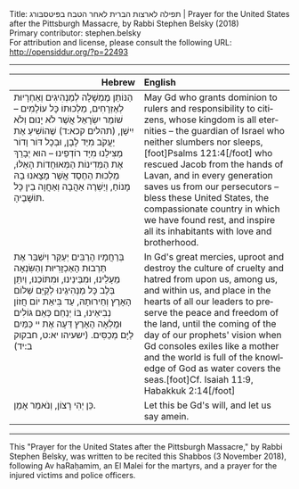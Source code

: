 <html>
<head></head>
<body>
Title: תפילה לארצות הברית לאחר הטבח בפּיטסבּורג | Prayer for the United States after the Pittsburgh Massacre, by Rabbi Stephen Belsky (2018)<br />
Primary contributor: stephen.belsky<br />
For attribution and license, please consult the following URL: <a href="http://opensiddur.org/?p=22493">http://opensiddur.org/?p=22493</a>
<p />
<hr />

<table style="margin-left: auto;margin-right: auto;" class="draggable">
<thead><tr><th id="x" style="text-align: right;">Hebrew</th><th style="text-align: left;">English</th></tr></thead>
<tbody>
<tr><td style="vertical-align:top;" width="46%">
<div class="liturgy" lang="he">
הַנּוֹתֵן מֶמְשָׁלָה לְמַנְהִיגִים וְאַחְרָיוּת לְאֶזְרָחִים,
מַלְכוּתוֹ כָּל עוֹלָמִים –
שׁוֹמֵר יִשְׂרָאֵל אֲשֶׁר לֹא יָנוּם וְלֹא יִישָׁן, <span class="citation">(תהלים קכא:ד)</span>
שֶׁהוֹשִׁיעַ אֶת יַעֲקֹב מִיַּד לָבָן,
וּבְכָל דּוֹר וָדוֹר מַצִּילֵנוּ מִיַּד רוֹדְפֵינוּ – 
הוּא יְבָרֵךְ אֶת הַמְּדִינוֹת הַמְּאוּחָדוֹת הָאֵלּוּ,
מַלְכוּת הַחֶסֶד אֲשֶׁר מָצָאנוּ בָהּ מָנוֹחַ,
וְיַשְׁרֶה אַהֲבָה וְאַחֲוָה בֵין כָּל תּוֹשָׁבֶיהָ.
</span></div></td>
 
<td style="vertical-align:top;" width="53%">
<div class="english" lang="en">
May Gd who grants dominion to rulers and responsibility to citizens,
whose kingdom is all eternities –
the guardian of Israel who neither slumbers nor sleeps,[foot]Psalms 121:4[/foot]
who rescued Jacob from the hands of Lavan,
and in every generation saves us from our persecutors –
bless these United States,
the compassionate country in which we have found rest,
and inspire all its inhabitants with love and brotherhood. 
</div></td></tr>


<tr><td style="vertical-align:top;" width="46%">
<div class="liturgy" lang="he">
בְּרַחֲמָיו הָרַבִּים 
יְעַקֵּר וִישַׁבֵּר אֶת תַּרְבוּת הָאַכְזָרִיּוּת וְהַשִּׂנְאָה
מֵעָלֵינוּ, וּמִבֵּינֵינוּ, וּמִתּוֹכֵנוּ,
וְיִתֵּן בְּלֶב כָּל מַנְהִיגֵינוּ 
לְקַיֵּם שְׁלוֹם הָאָרֶץ וְחֵירוּתָהּ,
עַד בִּיאַת יוֹם חֲזוֹן נְבִיאֵינוּ,
בּוֹ יְנַחֵם כְּאֵם גּוֹלִים
וּמָלְאָה הָאָרֶץ דֵּעָה אֶת יי 
כַּמַּיִם לַיָּם מְכַסִּים. <span class="citation">(ישעיהו יא:ט, חבקוק ב:יד)</span>
</span></div></td>
 
<td style="vertical-align:top;" width="53%">
<div class="english" lang="en">
In Gd's great mercies, 
uproot and destroy the culture of cruelty and hatred
from upon us, among us, and within us,
and place in the hearts of all our leaders 
to preserve the peace and freedom of the land,
until the coming of the day of our prophets' vision
when Gd consoles exiles like a mother
and the world is full of the knowledge of God 
as water covers the seas.[foot]Cf. Isaiah 11:9, Habakkuk 2:14[/foot]
</div></td></tr>


<tr><td style="vertical-align:top;" width="46%">
<div class="liturgy" lang="he">
כֵּן יְהִי רָצוֹן, 
וְנֹאמַר אָמֵן. 
</span></div></td>
 
<td style="vertical-align:top;" width="53%">
<div class="english" lang="en">
Let this be Gd's will,
and let us say amein.
</div></td></tr>
</tbody></table>

<hr />

This "Prayer for the United States after the Pittsburgh Massacre," by Rabbi Stephen Belsky, was written to be recited this Shabbos (3 November 2018), following Av haRaḥamim, an El Malei for the martyrs, and a prayer for the injured victims and police officers.
</body>
</html>